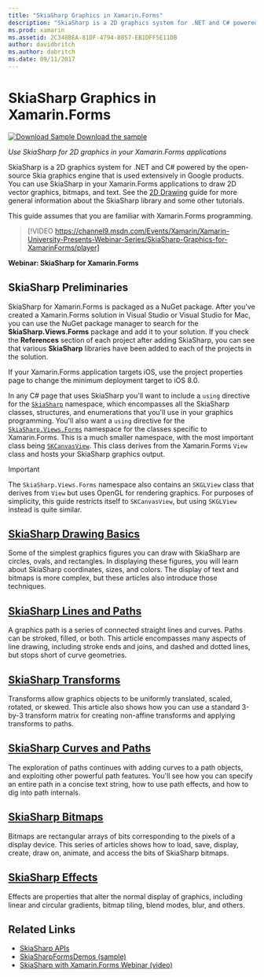 ```yaml
---
title: "SkiaSharp Graphics in Xamarin.Forms"
description: "SkiaSharp is a 2D graphics system for .NET and C# powered by the open-source Skia graphics engine that is used extensively in Google products. This guide explains how to use SkiaSharp for 2D graphics in your Xamarin.Forms applications."
ms.prod: xamarin
ms.assetid: 2C348BEA-81DF-4794-8857-EB1DFF5E11DB
author: davidbritch
ms.author: dabritch
ms.date: 09/11/2017
---
```


# SkiaSharp Graphics in Xamarin.Forms

[![Download Sample](~/media/shared/download.png) Download the sample](https://docs.microsoft.com/samples/xamarin/xamarin-forms-samples/skiasharpforms-demos)

_Use SkiaSharp for 2D graphics in your Xamarin.Forms applications_

SkiaSharp is a 2D graphics system for .NET and C# powered by the open-source Skia graphics engine that is used extensively in Google products. You can use SkiaSharp in your Xamarin.Forms applications to draw 2D vector graphics, bitmaps, and text. See the [2D Drawing](~/graphics-games/skiasharp/index.md) guide for more general information about the SkiaSharp library and some other tutorials.

This guide assumes that you are familiar with Xamarin.Forms programming.

> [!VIDEO https://channel9.msdn.com/Events/Xamarin/Xamarin-University-Presents-Webinar-Series/SkiaSharp-Graphics-for-XamarinForms/player]

**Webinar: SkiaSharp for Xamarin.Forms**

## SkiaSharp Preliminaries

SkiaSharp for Xamarin.Forms is packaged as a NuGet package. After you've created a Xamarin.Forms solution in Visual Studio or Visual Studio for Mac, you can use the NuGet package manager to search for the **SkiaSharp.Views.Forms** package and add it to your solution. If you check the **References** section of each project after adding SkiaSharp, you can see that various **SkiaSharp** libraries have been added to each of the projects in the solution.

If your Xamarin.Forms application targets iOS, use the project properties page to change the minimum deployment target to iOS 8.0.

In any C# page that uses SkiaSharp you'll want to include a `using` directive for the [`SkiaSharp`](xref:SkiaSharp) namespace, which encompasses all the SkiaSharp classes, structures, and enumerations that you'll use in your graphics programming. You'll also want a `using` directive for the [`SkiaSharp.Views.Forms`](xref:SkiaSharp.Views.Forms) namespace for the classes specific to Xamarin.Forms. This is a much smaller namespace, with the most important class being [`SKCanvasView`](xref:SkiaSharp.Views.Forms.SKCanvasView). This class derives from the Xamarin.Forms `View` class and hosts your SkiaSharp graphics output.

> [!IMPORTANT]
> The `SkiaSharp.Views.Forms` namespace also contains an `SKGLView` class that derives from `View` but uses OpenGL for rendering graphics. For purposes of simplicity, this guide restricts itself to `SKCanvasView`, but using `SKGLView` instead is quite similar.

## [SkiaSharp Drawing Basics](basics/index.md)

Some of the simplest graphics figures you can draw with SkiaSharp are circles, ovals, and rectangles. In displaying these figures, you will learn about SkiaSharp coordinates, sizes, and colors. The display of text and bitmaps is more complex, but these articles also introduce those techniques.

## [SkiaSharp Lines and Paths](paths/index.md)

A graphics path is a series of connected straight lines and curves. Paths can be stroked, filled, or both. This article encompasses many aspects of line drawing, including stroke ends and joins, and dashed and dotted lines, but stops short of curve geometries.

## [SkiaSharp Transforms](transforms/index.md)

Transforms allow graphics objects to be uniformly translated, scaled, rotated, or skewed. This article also shows how you can use a standard 3-by-3 transform matrix for creating non-affine transforms and applying transforms to paths.

## [SkiaSharp Curves and Paths](curves/index.md)

The exploration of paths continues with adding curves to a path objects, and exploiting other powerful path features. You'll see how you can specify an entire path in a concise text string, how to use path effects, and how to dig into path internals.

## [SkiaSharp Bitmaps](bitmaps/index.md)

Bitmaps are rectangular arrays of bits corresponding to the pixels of a display device. This series of articles shows how to load, save, display, create, draw on, animate, and access the bits of SkiaSharp bitmaps.

## [SkiaSharp Effects](effects/index.md)

Effects are properties that alter the normal display of graphics, including linear and circular gradients, bitmap tiling, blend modes, blur, and others.

## Related Links

- [SkiaSharp APIs](https://docs.microsoft.com/dotnet/api/skiasharp)
- [SkiaSharpFormsDemos (sample)](https://docs.microsoft.com/samples/xamarin/xamarin-forms-samples/skiasharpforms-demos)
- [SkiaSharp with Xamarin.Forms Webinar (video)](https://channel9.msdn.com/Events/Xamarin/Xamarin-University-Presents-Webinar-Series/SkiaSharp-Graphics-for-XamarinForms)
